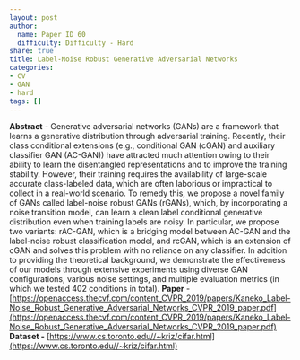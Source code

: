 ```yaml
---
layout: post
author:
  name: Paper ID 60
  difficulty: Difficulty - Hard
share: true
title: Label-Noise Robust Generative Adversarial Networks
categories:
- CV
- GAN
- hard
tags: []
---
```

**Abstract** - Generative adversarial networks (GANs) are a framework that learns a generative distribution through adversarial training. Recently, their class conditional extensions (e.g., conditional GAN (cGAN) and auxiliary classifier GAN (AC-GAN)) have attracted much attention owing to their ability to learn the disentangled representations and to improve the training stability. However, their training requires the availability of large-scale accurate class-labeled data, which are often laborious or impractical to collect in a real-world scenario. To remedy this, we propose a novel family of GANs called label-noise robust GANs (rGANs), which, by incorporating a noise transition model, can learn a clean label conditional generative distribution even when training labels are noisy. In particular, we propose two variants: rAC-GAN, which is a bridging model between AC-GAN and the label-noise robust classification model, and rcGAN, which is an extension of cGAN and solves this problem with no reliance on any classifier. In addition to providing the theoretical background, we demonstrate the effectiveness of our models through extensive experiments using diverse GAN configurations, various noise settings, and multiple evaluation metrics (in which we tested 402 conditions in total).
**Paper** - [https://openaccess.thecvf.com/content_CVPR_2019/papers/Kaneko_Label-Noise_Robust_Generative_Adversarial_Networks_CVPR_2019_paper.pdf](https://openaccess.thecvf.com/content_CVPR_2019/papers/Kaneko_Label-Noise_Robust_Generative_Adversarial_Networks_CVPR_2019_paper.pdf)
**Dataset -** [https://www.cs.toronto.edu//~kriz/cifar.html](https://www.cs.toronto.edu//~kriz/cifar.html)
    